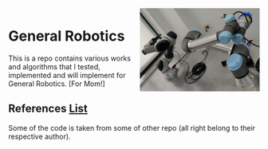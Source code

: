 <img align="right" src="./doc/cover.jpg" width="240">

# General Robotics
This is a repo contains various works and algorithms that I tested, implemented and will implement for General Robotics. [For Mom!]

## References [List](./doc/)
Some of the code is taken from some of other repo (all right belong to their respective author).